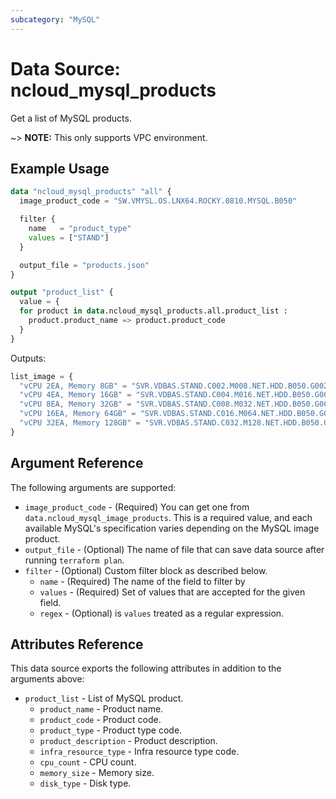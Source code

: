 ```yaml
---
subcategory: "MySQL"
---
```



# Data Source: ncloud_mysql_products

Get a list of MySQL products.

~> **NOTE:** This only supports VPC environment.

## Example Usage

```terraform
data "ncloud_mysql_products" "all" {
  image_product_code = "SW.VMYSL.OS.LNX64.ROCKY.0810.MYSQL.B050"

  filter {
    name   = "product_type"
    values = ["STAND"]
  }

  output_file = "products.json"
}

output "product_list" {
  value = {
  for product in data.ncloud_mysql_products.all.product_list :
    product.product_name => product.product_code
  }
}
```

Outputs:
```terraform
list_image = {
  "vCPU 2EA, Memory 8GB" = "SVR.VDBAS.STAND.C002.M008.NET.HDD.B050.G002",
  "vCPU 4EA, Memory 16GB" = "SVR.VDBAS.STAND.C004.M016.NET.HDD.B050.G002",
  "vCPU 8EA, Memory 32GB" = "SVR.VDBAS.STAND.C008.M032.NET.HDD.B050.G002",
  "vCPU 16EA, Memory 64GB" = "SVR.VDBAS.STAND.C016.M064.NET.HDD.B050.G002",
  "vCPU 32EA, Memory 128GB" = "SVR.VDBAS.STAND.C032.M128.NET.HDD.B050.G002"
}
```

## Argument Reference

The following arguments are supported:

* `image_product_code` - (Required) You can get one from `data.ncloud_mysql_image_products`. This is a required value, and each available MySQL's specification varies depending on the MySQL image product.
* `output_file` - (Optional) The name of file that can save data source after running `terraform plan`.
* `filter` - (Optional) Custom filter block as described below.
  * `name` - (Required) The name of the field to filter by
  * `values` - (Required) Set of values that are accepted for the given field.
  * `regex` - (Optional) is `values` treated as a regular expression.

## Attributes Reference

This data source exports the following attributes in addition to the arguments above:

* `product_list` - List of MySQL product.
  * `product_name` - Product name.
  * `product_code` - Product code.
  * `product_type` - Product type code.
  * `product_description` - Product description.
  * `infra_resource_type` - Infra resource type code.
  * `cpu_count` - CPU count.
  * `memory_size` - Memory size.
  * `disk_type` - Disk type.
